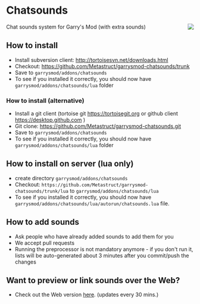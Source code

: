 Chatsounds
==========

Chat sounds system for Garry's Mod (with extra sounds)
<img align="right" src="https://metastruct.net/github/garrysmod-chatsounds/ci-status.svg?branch=master" />

## How to install
 - Install subversion client: http://tortoisesvn.net/downloads.html
 - Checkout: https://github.com/Metastruct/garrysmod-chatsounds/trunk
  - Save to ```garrysmod/addons/chatsounds```
  - To see if you installed it correctly, you should now have ```garrysmod/addons/chatsounds/lua``` folder

### How to install (alternative)
 - Install a git client (tortoise git https://tortoisegit.org or github client https://desktop.github.com ) 
 - Git clone: https://github.com/Metastruct/garrysmod-chatsounds.git
  - Save to ```garrysmod/addons/chatsounds```
  - To see if you installed it correctly, you should now have ```garrysmod/addons/chatsounds/lua``` folder

## How to install on server (lua only)
 - create directory ```garrysmod/addons/chatsounds```
 - Checkout: ```https://github.com/Metastruct/garrysmod-chatsounds/trunk/lua``` to ```garrysmod/addons/chatsounds/lua```
  - To see if you installed it correctly, you should now have ```garrysmod/addons/chatsounds/lua/autorun/chatsounds.lua``` file.

## How to add sounds
 - Ask people who have already added sounds to add them for you
 - We accept pull requests
 - Running the preprocessor is not mandatory anymore - if you don't run it, lists will be auto-generated about 3 minutes after you commit/push the changes

## Want to preview or link sounds over the Web?
 - Check out the Web version [here](http://cs.3kv.in/). (updates every 30 mins.)
